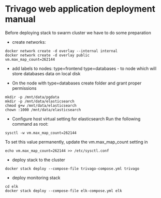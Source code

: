 # Trivago web application deployment manual #

Before deploying stack to swarm cluster we have to do some preparation

- create networks:

```(bash)
docker network create -d overlay --internal internal
docker network create -d overlay public
vm.max_map_count=262144
```

- add labels to nodes:
type=frontend
type=databases - to node which will store databases data on local disk

- On the node with type=databases create folder and grant proper permissions

```(bash)
mkdir -p /mnt/data/pgdata
mkdir -p /mnt/data/elasticsearch
chmod g+w /mnt/data/elasticsearch
chown :1000 /mnt/data/elasticsearch
```

- Configure host virtual setting for elasticsearch
   Run the following command as root:

```(bash)
sysctl -w vm.max_map_count=262144
```

To set this value permanently, update the vm.max_map_count setting in

```(bash)
echo vm.max_map_count=262144 >> /etc/sysctl.conf
```

- deploy stack to the cluster

```(bash)
docker stack deploy --compose-file trivago-compose.yml trivago
```

- deploy monitoring stack

```(bash)
cd elk
docker stack deploy --compose-file elk-compose.yml elk
```


